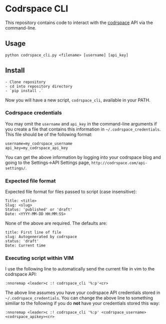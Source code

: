 # Codrspace CLI

This repository contains code to interact with the
[codrspace](http://codrspace.com) API via the command-line.

## Usage

`python codrspace_cli.py <filename> [username] [api_key]`

## Install
    - Clone repository
    - cd into repository directory
    - `pip install .`

Now you will have a new script, `codrspace_cli`, available in your PATH.

### Codrspace credentials

You may omit the `username` and `api_key` in the command-line arguments if you
create a file that contains this information in `~/.codrspace_credentials`.
This file should be of the following format:

    username=my_codrspace_username
    api_key=my_codrspace_api_key

You can get the above information by logging into your codrspace blog and going
to the Settings->API Settings page, `http://codrspace.com/api-settings/`.

### Expected file format

Expected file format for files passed to script (case insensitive):

    Title: <title>
    Slug: <slug>
    Status: 'published' or 'draft'
    Date: <YYYY-MM-DD HH:MM:SS>

None of the above are required.  The defaults are:

    title: First line of file
    slug: Autogenerated by codrspace
    status: 'draft'
    Date: Current time

### Executing script within VIM

I use the following line to automatically send the current file in vim to the
codrspace API:

`:nnoremap <leader>c :! codrspace_cli '%:p'<cr>`

The above line assumes you have your codrspace API credentials stored in
`~/.codrspace_credentials`.  You can change the above line to something
similiar to the following if you do **not** have your credentials stored this
way:

`:nnoremap <leader>c :! codrspace_cli '%:p' <codrspace_username> <codrspace_apikey><cr>`
